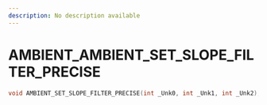 ```yaml
---
description: No description available 
---
```


# AMBIENT\_AMBIENT_SET_SLOPE_FILTER_PRECISE

```cpp
void AMBIENT_SET_SLOPE_FILTER_PRECISE(int _Unk0, int _Unk1, int _Unk2);
```
